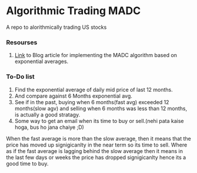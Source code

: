 # Algorithmic Trading MADC
A repo to alorithmically trading US stocks
### Resourses
 1. [Link](https://medium.com/codex/algorithmic-trading-with-macd-in-python-1c2769a6ad1b) to Blog article for implementing the MADC algorithm based on exponential averages.
 

### To-Do list 
 1. Find the exponential average of daily mid price of last 12 months. 
 2. And compare against 6 Months exponential avg.
 3. See if in the past, buying when 6 months(fast avg) exceeded 12 months(slow agv) and selling when 6 months was less than 12 months, is actually a good stratagy.  
 4. Some way to get an email when its time to buy or sell.(nehi pata kaise hoga, bus ho jana chaiye ;D)
 

When the fast average is more than the slow average, then it means that the price has moved up signigicanlty in the near term so its time to sell. Where as if the fast average is lagging behind the slow average then it means in the last few days or weeks the price has dropped signigicanlty hence its a good time to buy.
